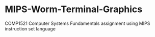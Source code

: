 # MIPS-Worm-Terminal-Graphics
COMP1521 Computer Systems Fundamentals assignment using MIPS instruction set language
